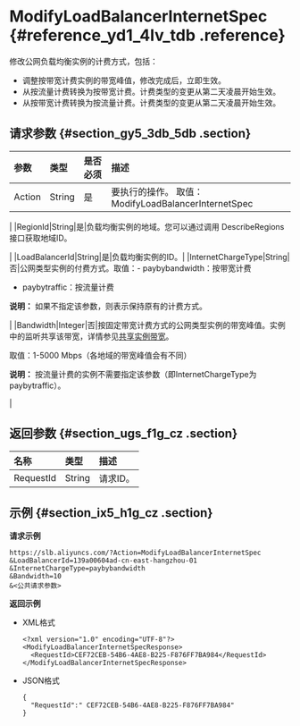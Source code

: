 # ModifyLoadBalancerInternetSpec {#reference_yd1_4lv_tdb .reference}

修改公网负载均衡实例的计费方式，包括：

-   调整按带宽计费实例的带宽峰值，修改完成后，立即生效。
-   从按流量计费转换为按带宽计费。计费类型的变更从第二天凌晨开始生效。
-   从按带宽计费转换为按流量计费。计费类型的变更从第二天凌晨开始生效。

## 请求参数 {#section_gy5_3db_5db .section}

|参数|类型|是否必须|描述|
|:-|:-|:---|:-|
|Action|String|是|要执行的操作。 取值：ModifyLoadBalancerInternetSpec

|
|RegionId|String|是|负载均衡实例的地域。您可以通过调用 DescribeRegions接口获取地域ID。

|
|LoadBalancerId|String|是|负载均衡实例的ID。|
|InternetChargeType|String|否|公网类型实例的付费方式。取值：-   paybybandwidth：按带宽计费
-   paybytraffic：按流量计费

**说明：** 如果不指定该参数，则表示保持原有的计费方式。

|
|Bandwidth|Integer|否|按固定带宽计费方式的公网类型实例的带宽峰值。实例中的监听共享该带宽，详情参见[共享实例带宽](../cn.zh-CN/用户指南/监听/共享实例带宽.md#)。

取值：1-5000 Mbps（各地域的带宽峰值会有不同）

**说明：** 按流量计费的实例不需要指定该参数（即InternetChargeType为paybytraffic）。

|

## 返回参数 {#section_ugs_f1g_cz .section}

|名称|类型|描述|
|:-|:-|:-|
|RequestId|String|请求ID。|

## 示例 {#section_ix5_h1g_cz .section}

**请求示例**

```
https://slb.aliyuncs.com/?Action=ModifyLoadBalancerInternetSpec
&LoadBalancerId=139a00604ad-cn-east-hangzhou-01
&InternetChargeType=paybybandwidth
&Bandwidth=10
&<公共请求参数>
```

**返回示例**

-   XML格式

    ```
    <?xml version="1.0" encoding="UTF-8"?>
    <ModifyLoadBalancerInternetSpecResponse>
      <RequestId>CEF72CEB-54B6-4AE8-B225-F876FF7BA984</RequestId>
    </ModifyLoadBalancerInternetSpecResponse>
    ```

-   JSON格式

    ```
    {
      "RequestId":" CEF72CEB-54B6-4AE8-B225-F876FF7BA984"
    }
    ```


